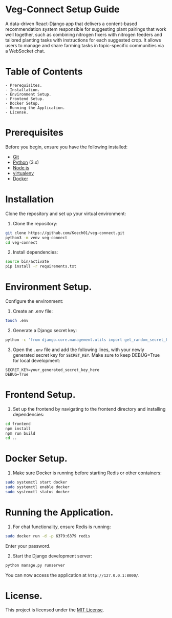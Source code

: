 # Veg-Connect Setup Guide
A data-driven React-Django app that delivers a content-based recommendation system responsible for suggesting plant pairings that work well together, such as combining nitrogen fixers with nitrogen feeders and tailored planting tasks with instructions for each suggested crop. It allows users to manage and share farming tasks in topic-specific communities via a WebSocket chat. 

# Table of Contents
    - Prerequisites.
    - Installation.
    - Environment Setup.
    - Frontend Setup. 
    - Docker Setup.
    - Running the Application. 
    - License. 

# Prerequisites
Before you begin, ensure you have the following installed:
- [Git](https://git-scm.com/downloads)
- [Python](https://www.python.org/downloads/) (3.x)
- [Node.js](https://nodejs.org/en/download)
- [virtualenv](https://virtualenv.pypa.io/en/latest/installation.html)
- [Docker](https://docs.docker.com/engine/install/)

# Installation
Clone the repository and set up your virtual environment:

1. Clone the repository:
```bash
git clone https://github.com/Koech01/veg-connect.git
python3 -m venv veg-connect
cd veg-connect
```

2. Install dependencies:
```bash
source bin/activate
pip install -r requirements.txt
```

# Environment Setup.
Configure the environment:

1. Create an .env file:
```bash
touch .env 
```

2. Generate a Django secret key:
```bash
python -c 'from django.core.management.utils import get_random_secret_key; print(get_random_secret_key())'
```

3. Open the `.env` file and add the following lines, with your newly generated secret key for `SECRET_KEY`. Make sure to keep DEBUG=True for local development:
```env
SECRET_KEY=your_generated_secret_key_here
DEBUG=True
```

# Frontend Setup.

1. Set up the frontend by navigating to the frontend directory and installing dependencies:
```bash
cd frontend
npm install
npm run build
cd ..
```

# Docker Setup.

1. Make sure Docker is running before starting Redis or other containers:
```bash
sudo systemctl start docker
sudo systemctl enable docker
sudo systemctl status docker 
```

# Running the Application.

1. For chat functionality, ensure Redis is running:
```bash
sudo docker run -d -p 6379:6379 redis 
```
Enter your password.

2. Start the Django development server:
```bash
python manage.py runserver 
```
You can now access the application at `http://127.0.0.1:8000/`.

# License.
This project is licensed under the [MIT License](https://opensource.org/licenses/MIT).